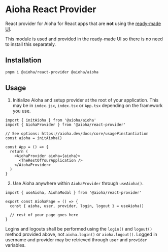 # Aioha React Provider

React provider for Aioha for React apps that are **not** using the [ready-made UI](https://github.com/aioha-hive/react-ui).

This module is used and provided in the ready-made UI so there is no need to install this separately.

## Installation

```sh
pnpm i @aioha/react-provider @aioha/aioha
```

## Usage

1. Initialize Aioha and setup provider at the root of your application. This may be in `index.jsx`, `index.tsx` or `App.tsx` depending on the framework you use.

```tsx
import { initAioha } from '@aioha/aioha'
import { AiohaProvider } from '@aioha/react-provider'

// See options: https://aioha.dev/docs/core/usage#instantiation
const aioha = initAioha()

const App = () => {
  return (
    <AiohaProvider aioha={aioha}>
      <TheRestOfYourApplication />
    </AiohaProvider>
  )
}
```

2. Use Aioha anywhere within `AiohaProvider` through `useAioha()`.

```tsx
import { useAioha, AiohaModal } from '@aioha/react-provider'

export const AiohaPage = () => {
  const { aioha, user, provider, login, logout } = useAioha()

  // rest of your page goes here
}
```

Logins and logouts shall be performed using the `login()` and `logout()` method provided above, not `aioha.login()` or `aioha.logout()`. Logged in username and provider may be retrieved through `user` and `provider` variables.